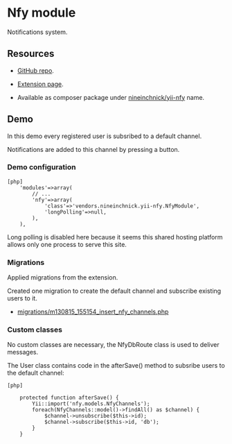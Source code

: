 # Nfy module

Notifications system.

## Resources

* [GitHub repo](https://github.com/nineinchnick/yii-nfy).

* [Extension page](http://www.yiiframework.com/extension/yii-nfy).

* Available as composer package under [nineinchnick/yii-nfy](https://packagist.org/packages/nineinchnick/yii-nfy) name.

## Demo

In this demo every registered user is subsribed to a default channel.

Notifications are added to this channel by pressing a button.

### Demo configuration

~~~
[php]
	'modules'=>array(
		// ...
		'nfy'=>array(
			'class'=>'vendors.nineinchnick.yii-nfy.NfyModule',
			'longPolling'=>null,
		),
	),
~~~

Long polling is disabled here because it seems this shared hosting platform allows only one process to serve this site.

### Migrations

Applied migrations from the extension.

Created one migration to create the default channel and subscribe existing users to it.

* [migrations/m130815_155154_insert_nfy_channels.php](https://github.com/nineinchnick/yii-demo/blob/master/protected/migrations/m130815_155154_insert_nfy_channels.php)

### Custom classes

No custom classes are necessary, the NfyDbRoute class is used to deliver messages.

The User class contains code in the afterSave() method to subsribe users to the default channel:

~~~
[php]

	protected function afterSave() {
		Yii::import('nfy.models.NfyChannels');
		foreach(NfyChannels::model()->findAll() as $channel) {
			$channel->unsubscribe($this->id);
			$channel->subscribe($this->id, 'db');
		}
	}

~~~



